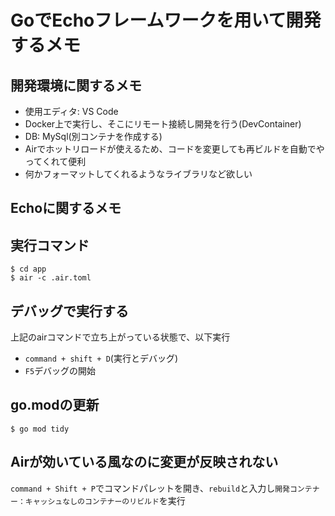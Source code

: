 # GoでEchoフレームワークを用いて開発するメモ

## 開発環境に関するメモ
- 使用エディタ: VS Code
- Docker上で実行し、そこにリモート接続し開発を行う(DevContainer)
- DB: MySql(別コンテナを作成する)
- Airでホットリロードが使えるため、コードを変更しても再ビルドを自動でやってくれて便利
- 何かフォーマットしてくれるようなライブラリなど欲しい

## Echoに関するメモ

## 実行コマンド
```
$ cd app
$ air -c .air.toml
```

## デバッグで実行する
上記のairコマンドで立ち上がっている状態で、以下実行
- `command + shift + D`(実行とデバッグ)
- `F5`デバッグの開始


## go.modの更新
```
$ go mod tidy
```


## Airが効いている風なのに変更が反映されない
`command + Shift + P`でコマンドパレットを開き、`rebuild`と入力し`開発コンテナー：キャッシュなしのコンテナーのリビルド`を実行